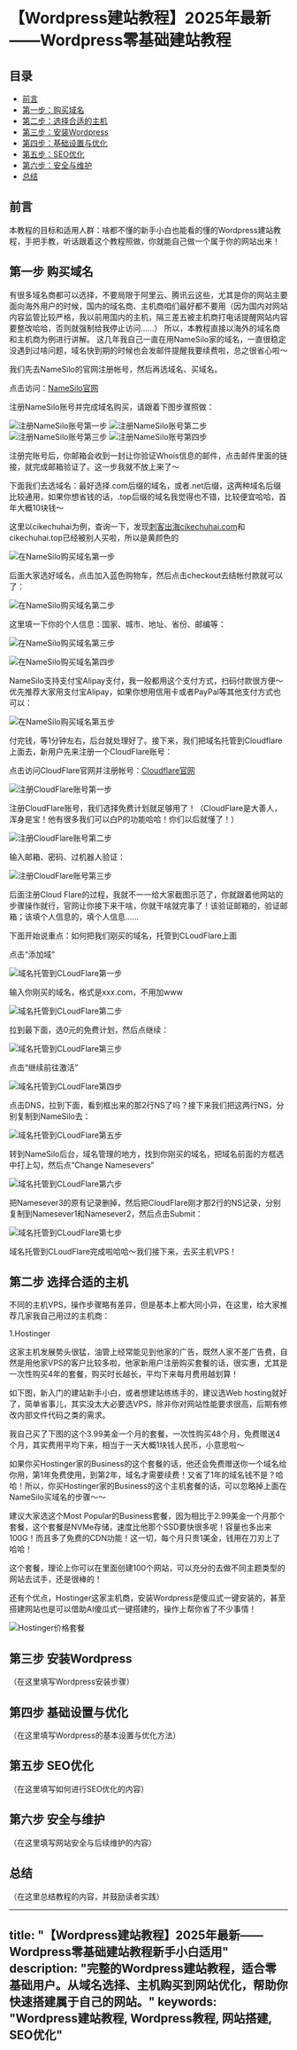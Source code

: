 # 【Wordpress建站教程】2025年最新——Wordpress零基础建站教程

## 目录

- [前言](#前言)
- [第一步：购买域名](#第一步购买域名)
- [第二步：选择合适的主机](#第二步选择合适的主机)
- [第三步：安装Wordpress](#第三步安装wordpress)
- [第四步：基础设置与优化](#第四步基础设置与优化)
- [第五步：SEO优化](#第五步seo优化)
- [第六步：安全与维护](#第六步安全与维护)
- [总结](#总结)

## 前言

本教程的目标和适用人群：啥都不懂的新手小白也能看的懂的Wordpress建站教程，手把手教，听话跟着这个教程照做，你就能自己做一个属于你的网站出来！

## 第一步 购买域名

有很多域名商都可以选择，不要局限于阿里云、腾讯云这些，尤其是你的网站主要面向海外用户的时候，国内的域名商、主机商咱们最好都不要用（因为国内对网站内容监管比较严格，我以前用国内的主机，隔三差五被主机商打电话提醒网站内容要整改哈哈，否则就强制给我停止访问……）
所以，本教程直接以海外的域名商和主机商为例进行讲解。
这几年我自己一直在用NameSilo家的域名，一直很稳定没遇到过啥问题，域名快到期的时候也会发邮件提醒我要续费啦，总之很省心啦～

我们先去NameSilo的官网注册帐号，然后再选域名、买域名。

点击访问：[NameSilo官网](https://www.namesilo.com/domain/search-domains?rid=c36cc24wm)

注册NameSilo账号并完成域名购买，请跟着下图步骤照做：

![注册NameSilo账号第一步](https://aiwoma.top/PicGo/iShot_2025-03-02_16.12.40.png)
![注册NameSilo账号第二步](https://aiwoma.top/PicGo/iShot_2025-03-02_16.19.58.png)
![注册NameSilo账号第三步](https://aiwoma.top/PicGo/iShot_2025-03-02_16.30.43.png)
![注册NameSilo账号第四步](https://aiwoma.top/PicGo/iShot_2025-03-02_16.33.55.png)

注册完账号后，你邮箱会收到一封让你验证Whois信息的邮件，点击邮件里面的链接，就完成邮箱验证了。这一步我就不放上来了～

下面我们去选域名：最好选择.com后缀的域名，或者.net后缀，这两种域名后缀比较通用，如果你想省钱的话，.top后缀的域名我觉得也不错，比较便宜哈哈，首年大概10块钱～

这里以cikechuhai为例，查询一下，发现[刺客出海cikechuhai.com](https://cikechuhai.com)和cikechuhai.top已经被别人买啦，所以是黄颜色的

![在NameSilo购买域名第一步](https://aiwoma.top/PicGo/1740904952886.jpg)

后面大家选好域名，点击加入蓝色购物车，然后点击checkout去结帐付款就可以了：

![在NameSilo购买域名第二步](https://aiwoma.top/PicGo/iShot_2025-03-02_16.56.39.png)

这里填一下你的个人信息：国家、城市、地址、省份、邮编等：

![在NameSilo购买域名第三步](https://aiwoma.top/PicGo/iShot_2025-03-02_16.59.10.png)

![在NameSilo购买域名第四步](https://aiwoma.top/PicGo/iShot_2025-03-02_17.05.30.png)

NameSilo支持支付宝Alipay支付，我一般都用这个支付方式，扫码付款很方便～优先推荐大家用支付宝Alipay，如果你想用信用卡或者PayPal等其他支付方式也可以：

![在NameSilo购买域名第五步](https://aiwoma.top/PicGo/1740907471078.jpg)

付完钱，等1分钟左右，后台就处理好了。接下来，我们把域名托管到Cloudflare上面去，新用户先来注册一个CloudFlare账号：

点击访问CloudFlare官网并注册帐号：[Cloudflare官网](https://www.cloudflare.com/)

![注册CloudFlare账号第一步](https://aiwoma.top/PicGo/iShot_2025-03-03_10.30.44.png)

注册CloudFlare账号，我们选择免费计划就足够用了！（CloudFlare是大善人，浑身是宝！他有很多我们可以白P的功能哈哈！你们以后就懂了！）

![注册CloudFlare账号第二步](https://aiwoma.top/PicGo/1740969356075.jpg)

输入邮箱、密码、过机器人验证：

![注册CloudFlare账号第三步](https://aiwoma.top/PicGo/1740969995583.jpg)

后面注册Cloud Flare的过程，我就不一一给大家截图示范了，你就跟着他网站的步骤操作就行，官网让你接下来干啥，你就干啥就完事了！该验证邮箱的，验证邮箱；该填个人信息的，填个人信息……

下面开始说重点：如何把我们刚买的域名，托管到CLoudFlare上面

点击“添加域”

![域名托管到CLoudFlare第一步](https://aiwoma.top/PicGo/iShot_2025-03-03_11.09.53.png)

输入你刚买的域名，格式是xxx.com，不用加www

![域名托管到CLoudFlare第二步](https://aiwoma.top/PicGo/iShot_2025-03-03_11.22.06.png)

拉到最下面，选0元的免费计划，然后点继续：

![域名托管到CLoudFlare第三步](https://aiwoma.top/PicGo/iShot_2025-03-03_11.27.32.png)

点击“继续前往激活”

![域名托管到CLoudFlare第四步](https://aiwoma.top/PicGo/iShot_2025-03-03_11.29.10.png)

点击DNS，拉到下面，看到框出来的那2行NS了吗？接下来我们把这两行NS，分别复制到NameSilo去：

![域名托管到CLoudFlare第五步](https://aiwoma.top/PicGo/iShot_2025-03-03_11.31.07.png)

转到NameSilo后台，域名管理的地方，找到你刚买的域名，把域名前面的方框选中打上勾，然后点“Change Namesevers”

![域名托管到CLoudFlare第六步](https://aiwoma.top/PicGo/iShot_2025-03-03_11.41.31.png)

把Namesever3的原有记录删掉，然后把CloudFlare刚才那2行的NS记录，分别复制到Namesever1和Namesever2，然后点击Submit：

![域名托管到CLoudFlare第七步](https://aiwoma.top/PicGo/iShot_2025-03-03_11.57.20.png)

域名托管到CLoudFlare完成啦哈哈～我们接下来，去买主机VPS！

## 第二步 选择合适的主机

不同的主机VPS，操作步骤略有差异，但是基本上都大同小异，在这里，给大家推荐几家我自己用过的主机商：

1.Hostinger

这家主机发展势头很猛，油管上经常能见到他家的广告，既然人家不差广告费，自然是用他家VPS的客户比较多啦，他家新用户注册购买套餐的话，很实惠，尤其是一次性购买4年的套餐，购买时长越长，平均下来每月费用越划算！

如下图，新入门的建站新手小白，或者想建站练练手的，建议选Web hosting就好了，简单省事儿，其实没太大必要选VPS，除非你对网站性能要求很高，后期有修改内部文件代码之类的需求。

我自己买了下图的这个3.99美金一个月的套餐，一次性购买48个月，免费赠送4个月，其实费用平均下来，相当于一天大概1块钱人民币，小意思啦～

如果你买Hostinger家的Business的这个套餐的话，他还会免费赠送你一个域名给你用，第1年免费使用，到第2年，域名才需要续费！又省了1年的域名钱不是？哈哈！所以，你买Hostinger家的Business的这个主机套餐的话，可以忽略掉上面在NameSilo买域名的步骤～～

建议大家选这个Most Popular的Business套餐，因为相比于2.99美金一个月那个套餐，这个套餐是NVMe存储，速度比他那个SSD要快很多呢！容量也多出来100G！而且多了免费的CDN功能！这一切，每个月只贵1美金，钱用在刀刃上了哈哈！

这个套餐，理论上你可以在里面创建100个网站，可以充分的去做不同主题类型的网站去试手，还是很棒的！

还有个优点，Hostinger这家主机商，安装Wordpress是傻瓜式一键安装的，甚至搭建网站也是可以借助AI傻瓜式一键搭建的，操作上帮你省了不少事情！

![Hostinger价格套餐](https://aiwoma.top/PicGo/iShot_2025-03-03_21.23.42.png)
## 第三步 安装Wordpress

（在这里填写Wordpress安装步骤）

## 第四步 基础设置与优化

（在这里填写Wordpress的基本设置与优化方法）

## 第五步 SEO优化

（在这里填写如何进行SEO优化的内容）

## 第六步 安全与维护

（在这里填写网站安全与后续维护的内容）

## 总结

（在这里总结教程的内容，并鼓励读者实践）

---
title: "【Wordpress建站教程】2025年最新——Wordpress零基础建站教程新手小白适用"
description: "完整的Wordpress建站教程，适合零基础用户。从域名选择、主机购买到网站优化，帮助你快速搭建属于自己的网站。"
keywords: "Wordpress建站教程, Wordpress教程, 网站搭建, SEO优化"
---

